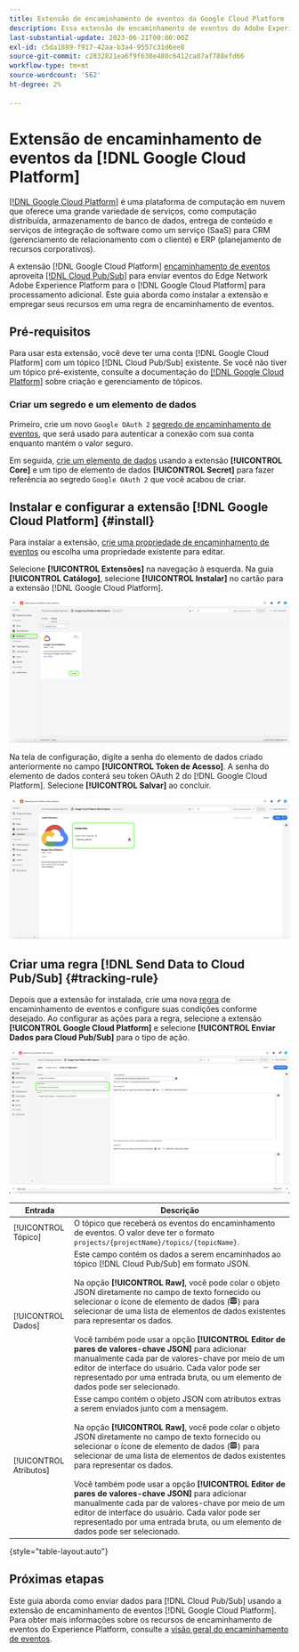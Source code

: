 ```yaml
---
title: Extensão de encaminhamento de eventos da Google Cloud Platform
description: Essa extensão de encaminhamento de eventos do Adobe Experience Platform envia eventos Edge Network para a Google Cloud Platform.
last-substantial-update: 2023-06-21T00:00:00Z
exl-id: c5da1889-f917-42aa-b3a4-9557c31d6ee8
source-git-commit: c2832821ea6f9f630e480c6412ca07af788efd66
workflow-type: tm+mt
source-wordcount: '562'
ht-degree: 2%

---
```


# Extensão de encaminhamento de eventos da [!DNL Google Cloud Platform]

[[!DNL Google Cloud Platform]](https://cloud.google.com/) é uma plataforma de computação em nuvem que oferece uma grande variedade de serviços, como computação distribuída, armazenamento de banco de dados, entrega de conteúdo e serviços de integração de software como um serviço (SaaS) para CRM (gerenciamento de relacionamento com o cliente) e ERP (planejamento de recursos corporativos).

A extensão [!DNL Google Cloud Platform] [encaminhamento de eventos](../../../ui/event-forwarding/overview.md) aproveita [[!DNL Cloud Pub/Sub]](https://cloud.google.com/pubsub) para enviar eventos do Edge Network Adobe Experience Platform para o [!DNL Google Cloud Platform] para processamento adicional. Este guia aborda como instalar a extensão e empregar seus recursos em uma regra de encaminhamento de eventos.

## Pré-requisitos

Para usar esta extensão, você deve ter uma conta [!DNL Google Cloud Platform] com um tópico [!DNL Cloud Pub/Sub] existente. Se você não tiver um tópico pré-existente, consulte a documentação do [[!DNL Google Cloud Platform]](https://cloud.google.com/pubsub/docs/create-topic) sobre criação e gerenciamento de tópicos.

### Criar um segredo e um elemento de dados

Primeiro, crie um novo `Google OAuth 2` [segredo de encaminhamento de eventos](../../../ui/event-forwarding/secrets.md), que será usado para autenticar a conexão com sua conta enquanto mantém o valor seguro.

Em seguida, [crie um elemento de dados](../../../ui/managing-resources/data-elements.md#create-a-data-element) usando a extensão **[!UICONTROL Core]** e um tipo de elemento de dados **[!UICONTROL Secret]** para fazer referência ao segredo `Google OAuth 2` que você acabou de criar.

## Instalar e configurar a extensão [!DNL Google Cloud Platform] {#install}

Para instalar a extensão, [crie uma propriedade de encaminhamento de eventos](../../../ui/event-forwarding/overview.md#properties) ou escolha uma propriedade existente para editar.

Selecione **[!UICONTROL Extensões]** na navegação à esquerda. Na guia **[!UICONTROL Catálogo]**, selecione **[!UICONTROL Instalar]** no cartão para a extensão [!DNL Google Cloud Platform].

![Instalação do realce de extensão [!DNL Google Cloud Platform] do catálogo.](../../../images/extensions/server/google-cloud-platform/install-extension.png)

Na tela de configuração, digite a senha do elemento de dados criado anteriormente no campo **[!UICONTROL Token de Acesso]**. A senha do elemento de dados conterá seu token OAuth 2 do [!DNL Google Cloud Platform]. Selecione **[!UICONTROL Salvar]** ao concluir.

![A página de configuração de extensão [!DNL Google Cloud Platform].](../../../images/extensions/server/google-cloud-platform/configure-extension.png)

## Criar uma regra [!DNL Send Data to Cloud Pub/Sub] {#tracking-rule}

Depois que a extensão for instalada, crie uma nova [regra](../../../ui/managing-resources/rules.md) de encaminhamento de eventos e configure suas condições conforme desejado. Ao configurar as ações para a regra, selecione a extensão **[!UICONTROL Google Cloud Platform]** e selecione **[!UICONTROL Enviar Dados para Cloud Pub/Sub]** para o tipo de ação.

![O modo de exibição de configuração da ação para [!UICONTROL Google Cloud Platform], com a ação realçada e [!UICONTROL Enviar Dados para Cloud Pub/Sub].](../../../images/extensions/server/google-cloud-platform/event-action.png)

| Entrada | Descrição |
| --- | --- |
| [!UICONTROL Tópico] | O tópico que receberá os eventos do encaminhamento de eventos. O valor deve ter o formato `projects/{projectName}/topics/{topicName}`. |
| [!UICONTROL Dados] | Este campo contém os dados a serem encaminhados ao tópico [!DNL Cloud Pub/Sub] em formato JSON.<br><br>Na opção **[!UICONTROL Raw]**, você pode colar o objeto JSON diretamente no campo de texto fornecido ou selecionar o ícone de elemento de dados (![ícone de Conjunto de Dados](/help/images/icons/database.png)) para selecionar de uma lista de elementos de dados existentes para representar os dados.<br><br>Você também pode usar a opção **[!UICONTROL Editor de pares de valores-chave JSON]** para adicionar manualmente cada par de valores-chave por meio de um editor de interface do usuário. Cada valor pode ser representado por uma entrada bruta, ou um elemento de dados pode ser selecionado. |
| [!UICONTROL Atributos] | Esse campo contém o objeto JSON com atributos extras a serem enviados junto com a mensagem.<br><br>Na opção **[!UICONTROL Raw]**, você pode colar o objeto JSON diretamente no campo de texto fornecido ou selecionar o ícone de elemento de dados (![ícone de Conjunto de Dados](/help/images/icons/database.png)) para selecionar de uma lista de elementos de dados existentes para representar os dados.<br><br>Você também pode usar a opção **[!UICONTROL Editor de pares de valores-chave JSON]** para adicionar manualmente cada par de valores-chave por meio de um editor de interface do usuário. Cada valor pode ser representado por uma entrada bruta, ou um elemento de dados pode ser selecionado. |

{style="table-layout:auto"}

## Próximas etapas

Este guia aborda como enviar dados para [!DNL Cloud Pub/Sub] usando a extensão de encaminhamento de eventos [!DNL Google Cloud Platform]. Para obter mais informações sobre os recursos de encaminhamento de eventos do Experience Platform, consulte a [visão geral do encaminhamento de eventos](../../../ui/event-forwarding/overview.md).
